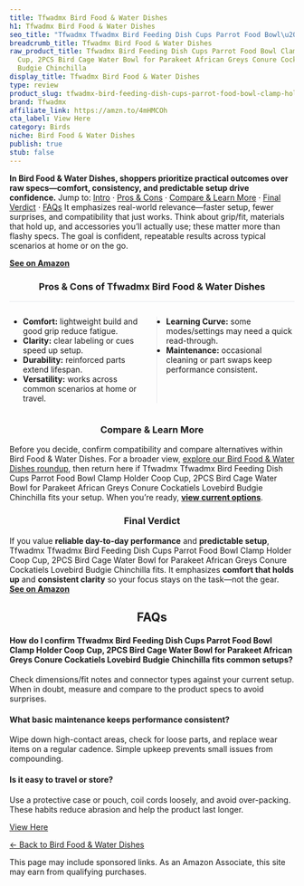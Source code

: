 ```yaml
---
title: Tfwadmx Bird Food & Water Dishes
h1: Tfwadmx Bird Food & Water Dishes
seo_title: "Tfwadmx Tfwadmx Bird Feeding Dish Cups Parrot Food Bowl\u2026"
breadcrumb_title: Tfwadmx Bird Food & Water Dishes
raw_product_title: Tfwadmx Bird Feeding Dish Cups Parrot Food Bowl Clamp Holder Coop
  Cup, 2PCS Bird Cage Water Bowl for Parakeet African Greys Conure Cockatiels Lovebird
  Budgie Chinchilla
display_title: Tfwadmx Bird Food & Water Dishes
type: review
product_slug: tfwadmx-bird-feeding-dish-cups-parrot-food-bowl-clamp-holder-coop-cup-2-dcb8a783
brand: Tfwadmx
affiliate_link: https://amzn.to/4mHMCOh
cta_label: View Here
category: Birds
niche: Bird Food & Water Dishes
publish: true
stub: false
---
```


<div id="intro" class="full-width"><p><strong>In Bird Food & Water Dishes, shoppers prioritize practical outcomes over raw specs&mdash;comfort, consistency, and predictable setup drive confidence.</strong> Jump to: <a href="#intro">Intro</a> · <a href="#pros-cons">Pros &amp; Cons</a> · <a href="#compare-more">Compare &amp; Learn More</a> · <a href="#verdict">Final Verdict</a> · <a href="#faqs">FAQs</a> It emphasizes real-world relevance&mdash;faster setup, fewer surprises, and compatibility that just works. Think about grip/fit, materials that hold up, and accessories you’ll actually use; these matter more than flashy specs. The goal is confident, repeatable results across typical scenarios at home or on the go.</p><p><a href="https://amzn.to/4mHMCOh" rel="nofollow sponsored noopener" target="_blank"><strong>See on Amazon</strong></a></p></div>
<h3 id="pros-cons" style="text-align:center;">Pros &amp; Cons of Tfwadmx Bird Food & Water Dishes</h3>
<div class="pc-grid" style="display:grid;grid-template-columns:1fr 1fr;gap:16px;border-top:1px solid #e5e7eb;padding-top:12px;">
  <ul>
    <li><strong>Comfort:</strong> lightweight build and good grip reduce fatigue.</li>
    <li><strong>Clarity:</strong> clear labeling or cues speed up setup.</li>
    <li><strong>Durability:</strong> reinforced parts extend lifespan.</li>
    <li><strong>Versatility:</strong> works across common scenarios at home or travel.</li>
  </ul>
  <ul style="border-left:1px solid #e5e7eb;padding-left:16px;">
    <li><strong>Learning Curve:</strong> some modes/settings may need a quick read-through.</li>
    <li><strong>Maintenance:</strong> occasional cleaning or part swaps keep performance consistent.</li>
  </ul>
</div>


<h3 id="compare-more" style="text-align:center;">Compare &amp; Learn More</h3>
<p>Before you decide, confirm compatibility and compare alternatives within Bird Food & Water Dishes. For a broader view, <a href="#">explore our Bird Food & Water Dishes roundup</a>, then return here if Tfwadmx Tfwadmx Bird Feeding Dish Cups Parrot Food Bowl Clamp Holder Coop Cup, 2PCS Bird Cage Water Bowl for Parakeet African Greys Conure Cockatiels Lovebird Budgie Chinchilla fits your setup. When you’re ready, <a href="https://amzn.to/4mHMCOh" rel="nofollow sponsored noopener" target="_blank"><strong>view current options</strong></a>.</p>

<h3 id="verdict" style="text-align:center;">Final Verdict</h3>
<p>If you value <strong>reliable day-to-day performance</strong> and <strong>predictable setup</strong>, Tfwadmx Tfwadmx Bird Feeding Dish Cups Parrot Food Bowl Clamp Holder Coop Cup, 2PCS Bird Cage Water Bowl for Parakeet African Greys Conure Cockatiels Lovebird Budgie Chinchilla fits. It emphasizes <strong>comfort that holds up</strong> and <strong>consistent clarity</strong> so your focus stays on the task&mdash;not the gear. <a href="https://amzn.to/4mHMCOh" rel="nofollow sponsored noopener" target="_blank"><strong>See on Amazon</strong></a></p>

<h2 id="faqs" style="text-align:center;">FAQs</h2>
<h4><strong>How do I confirm Tfwadmx Bird Feeding Dish Cups Parrot Food Bowl Clamp Holder Coop Cup, 2PCS Bird Cage Water Bowl for Parakeet African Greys Conure Cockatiels Lovebird Budgie Chinchilla fits common setups?</strong></h4>
<p>Check dimensions/fit notes and connector types against your current setup. When in doubt, measure and compare to the product specs to avoid surprises.</p>
<h4><strong>What basic maintenance keeps performance consistent?</strong></h4>
<p>Wipe down high-contact areas, check for loose parts, and replace wear items on a regular cadence. Simple upkeep prevents small issues from compounding.</p>
<h4><strong>Is it easy to travel or store?</strong></h4>
<p>Use a protective case or pouch, coil cords loosely, and avoid over-packing. These habits reduce abrasion and help the product last longer.</p>

<p><a class="btn" href="https://amzn.to/4mHMCOh" target="_blank" rel="nofollow sponsored noopener">View Here</a></p>
<p><a href="/roundups/birds/bird-food-water-dishes/">← Back to Bird Food & Water Dishes</a></p>
<aside class="disclosure">This page may include sponsored links. As an Amazon Associate, this site may earn from qualifying purchases.</aside>
